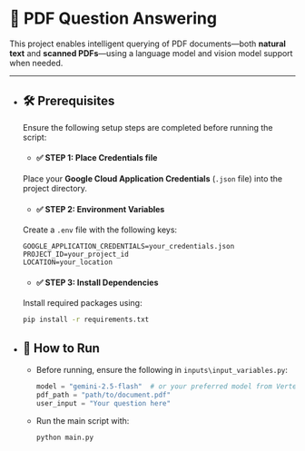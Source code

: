 # 📄 PDF Question Answering

This project enables intelligent querying of PDF documents—both **natural text** and **scanned PDFs**—using a language model and vision model support when needed.

---

* ## 🛠️ Prerequisites

    Ensure the following setup steps are completed before running the script:

    - #### ✅ STEP 1: Place Credentials file
    Place your **Google Cloud Application Credentials** (`.json` file) into the project directory.
    
    - #### ✅ STEP 2: Environment Variables
    Create a `.env` file with the following keys:
    ```env
    GOOGLE_APPLICATION_CREDENTIALS=your_credentials.json
    PROJECT_ID=your_project_id
    LOCATION=your_location
    ```
    
    - #### ✅ STEP 3: Install Dependencies
    Install required packages using:
    ```bash
    pip install -r requirements.txt
    ```

* ## 🚀 How to Run

    - Before running, ensure the following in `inputs\input_variables.py`:
        ```python
        model = "gemini-2.5-flash"  # or your preferred model from Vertex AI
        pdf_path = "path/to/document.pdf"
        user_input = "Your question here"
        ```
    
    - Run the main script with:
        ```bash
        python main.py
        ```
